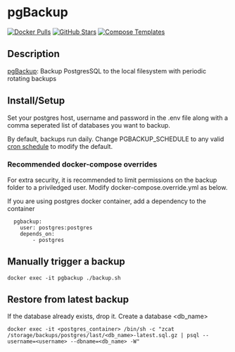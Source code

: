 # pgBackup

[![Docker Pulls](https://img.shields.io/docker/pulls/prodrigestivill/postgres-backup-local?style=flat-square&color=607D8B&label=docker%20pulls&logo=docker)](https://hub.docker.com/r/prodrigestivill/postgres-backup-local)
[![GitHub Stars](https://img.shields.io/github/stars/prodrigestivill/docker-postgres-backup-local?style=flat-square&color=607D8B&label=github%20stars&logo=github)](https://github.com/prodrigestivill/docker-postgres-backup-local)
[![Compose Templates](https://img.shields.io/static/v1?style=flat-square&color=607D8B&label=compose&message=templates)](https://github.com/GhostWriters/DockSTARTer/tree/master/compose/.apps/pgbackup)

## Description

[pgBackup](https://hub.docker.com/r/prodrigestivill/postgres-backup-local): Backup PostgresSQL to the local filesystem with periodic rotating backups

## Install/Setup

Set your postgres host, username and password in the .env file along with a comma seperated list of databases you want to backup.

By default, backups run daily.  Change PGBACKUP_SCHEDULE to any valid [cron schedule](http://godoc.org/github.com/robfig/cron#hdr-Predefined_schedules) to modify the default.

### Recommended docker-compose overrides

For extra security, it is recommended to limit permissions on the backup folder to a priviledged user.  Modify docker-compose.override.yml as below.

If you are using postgres docker container, add a dependency to the container

```
  pgbackup:
    user: postgres:postgres
    depends_on:
        - postgres
```

## Manually trigger a backup

`docker exec -it pgbackup ./backup.sh`

## Restore from latest backup

If the database already exists, drop it.
Create a database <db_name>

`docker exec -it <postgres_container> /bin/sh -c "zcat /storage/backups/postgres/last/<db_name>-latest.sql.gz | psql --username=<username> --dbname=<db_name> -W"`
